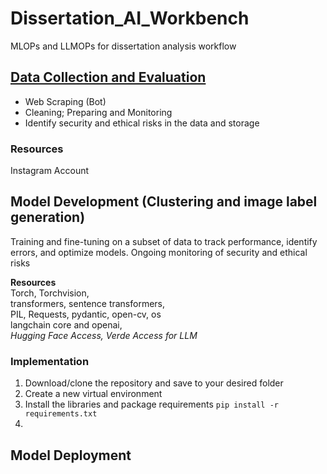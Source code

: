 # Dissertation_AI_Workbench
MLOPs and LLMOPs for dissertation analysis workflow

## [Data Collection and Evaluation](https://github.com/lwdozal/Dissertation_AI_Workbench/tree/main/data_collection)
- Web Scraping (Bot) 
- Cleaning; Preparing and Monitoring   
- Identify security and ethical risks in the data and storage
### Resources
Instagram Account

## Model Development (Clustering and image label generation)
Training and fine-tuning on a subset of data to track performance, identify errors, and optimize models.
Ongoing monitoring of security and ethical risks

**Resources** \
Torch, Torchvision, \
transformers, sentence transformers,  \
PIL, Requests, pydantic, open-cv, os \
langchain core and openai, \
*Hugging Face Access, Verde Access for LLM*

### Implementation

1. Download/clone the repository and save to your desired folder 
2. Create a new virtual environment
3. Install the libraries and package requirements `pip install -r requirements.txt`
4. 


## Model Deployment

